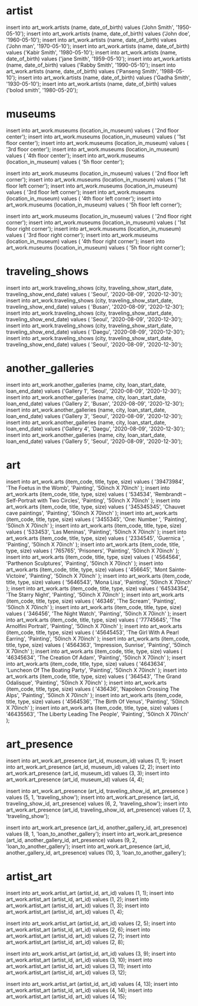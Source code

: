 # artist 
insert into art_work.artists (name, date_of_birth) values ('John Smith', '1950-05-10');
insert into art_work.artists (name, date_of_birth) values ('John doe', '1960-05-10');
insert into art_work.artists (name, date_of_birth) values ('John man', '1970-05-10');
insert into art_work.artists (name, date_of_birth) values ('Kabir Smith', '1980-05-10');
insert into art_work.artists (name, date_of_birth) values ('jane Smith', '1959-05-10');
insert into art_work.artists (name, date_of_birth) values ('Rabby Smith', '1990-05-10');
insert into art_work.artists (name, date_of_birth) values ('Panseng Smith', '1988-05-10');
insert into art_work.artists (name, date_of_birth) values ('Gadha Smith', '1930-05-10');
insert into art_work.artists (name, date_of_birth) values ('bolod smith', '1980-05-20');

# museums 
insert into art_work.museums (location_in_museum) values ( '2nd floor center');
insert into art_work.museums (location_in_museum) values ( '1st floor center');
insert into art_work.museums (location_in_museum) values ( '3rd floor center');
insert into art_work.museums (location_in_museum) values ( '4th floor center');
insert into art_work.museums (location_in_museum) values ( '5h floor center');

insert into art_work.museums (location_in_museum) values ( '2nd floor left corner');
insert into art_work.museums (location_in_museum) values ( '1st floor left corner');
insert into art_work.museums (location_in_museum) values ( '3rd floor left corner');
insert into art_work.museums (location_in_museum) values ( '4th floor left corner');
insert into art_work.museums (location_in_museum) values ( '5h floor left corner');

insert into art_work.museums (location_in_museum) values ( '2nd floor right corner');
insert into art_work.museums (location_in_museum) values ( '1st floor right corner');
insert into art_work.museums (location_in_museum) values ( '3rd floor right corner');
insert into art_work.museums (location_in_museum) values ( '4th floor right corner');
insert into art_work.museums (location_in_museum) values ( '5h floor right corner');

# traveling_shows 

insert into art_work.traveling_shows (city, traveling_show_start_date, traveling_show_end_date) values ( 'Seoul', '2020-08-09', '2020-12-30');
insert into art_work.traveling_shows (city, traveling_show_start_date, traveling_show_end_date) values ( 'Busan', '2020-08-09', '2020-12-30');
insert into art_work.traveling_shows (city, traveling_show_start_date, traveling_show_end_date) values ( 'Seoul', '2020-08-09', '2020-12-30');
insert into art_work.traveling_shows (city, traveling_show_start_date, traveling_show_end_date) values ( 'Daegu', '2020-08-09', '2020-12-30');
insert into art_work.traveling_shows (city, traveling_show_start_date, traveling_show_end_date) values ( 'Seoul', '2020-08-09', '2020-12-30');

# another_galleries

insert into art_work.another_galleries (name, city, loan_start_date, loan_end_date) values ('Gallery 1', 'Seoul', '2020-08-09', '2020-12-30');
insert into art_work.another_galleries (name, city, loan_start_date, loan_end_date) values ('Gallery 2', 'Busan', '2020-08-09', '2020-12-30');
insert into art_work.another_galleries (name, city, loan_start_date, loan_end_date) values ('Gallery 3', 'Seoul', '2020-08-09', '2020-12-30');
insert into art_work.another_galleries (name, city, loan_start_date, loan_end_date) values ('Gallery 4', 'Daegu', '2020-08-09', '2020-12-30');
insert into art_work.another_galleries (name, city, loan_start_date, loan_end_date) values ('Gallery 5', 'Seoul', '2020-08-09', '2020-12-30');


# art
insert into art_work.arts (item_code, title, type, size) values ( '39473984', 'The Foetus in the Womb', 'Painting', '50inch X 70inch' );
insert into art_work.arts (item_code, title, type, size) values ( '534534', 'Rembrandt – Self-Portrait with Two Circles', 'Painting', '50inch X 70inch' );
insert into art_work.arts (item_code, title, type, size) values ( '345345345', 'Chauvet cave paintings', 'Painting', '50inch X 70inch' );
insert into art_work.arts (item_code, title, type, size) values ( '3455345', 'One: Number ', 'Painting', '50inch X 70inch' );
insert into art_work.arts (item_code, title, type, size) values ( '533453', 'Las Meninas', 'Painting', '50inch X 70inch' );
insert into art_work.arts (item_code, title, type, size) values ( '2334545', 'Guernica ', 'Painting', '50inch X 70inch' );
insert into art_work.arts (item_code, title, type, size) values ( '765765', 'Prisoners', 'Painting', '50inch X 70inch' );
insert into art_work.arts (item_code, title, type, size) values ( '4564564', 'Parthenon Sculptures', 'Painting', '50inch X 70inch' );
insert into art_work.arts (item_code, title, type, size) values ( '456645', 'Mont Sainte-Victoire', 'Painting', '50inch X 70inch' );
insert into art_work.arts (item_code, title, type, size) values ( '5646543', 'Mona Lisa', 'Painting', '50inch X 70inch' );
insert into art_work.arts (item_code, title, type, size) values ( '64534354', 'The Starry Night', 'Painting', '50inch X 70inch' );
insert into art_work.arts (item_code, title, type, size) values ( '46346', 'The Scream', 'Painting', '50inch X 70inch' );
insert into art_work.arts (item_code, title, type, size) values ( '346456', 'The Night Watch', 'Painting', '50inch X 70inch' );
insert into art_work.arts (item_code, title, type, size) values ( '77745645', 'The Arnolfini Portrait', 'Painting', '50inch X 70inch' );
insert into art_work.arts (item_code, title, type, size) values ( '45645453', 'The Girl With A Pearl Earring', 'Painting', '50inch X 70inch' );
insert into art_work.arts (item_code, title, type, size) values ( '4564363', 'Impression, Sunrise', 'Painting', '50inch X 70inch' );
insert into art_work.arts (item_code, title, type, size) values ( '46345634', 'The Creation Of Adam', 'Painting', '50inch X 70inch' );
insert into art_work.arts (item_code, title, type, size) values ( '4643634', 'Luncheon Of The Boating Party', 'Painting', '50inch X 70inch' );
insert into art_work.arts (item_code, title, type, size) values ( '364543', 'The Grand Odalisque', 'Painting', '50inch X 70inch' );
insert into art_work.arts (item_code, title, type, size) values ( '436436', 'Napoleon Crossing The Alps', 'Painting', '50inch X 70inch' );
insert into art_work.arts (item_code, title, type, size) values ( '4564536', 'The Birth Of Venus', 'Painting', '50inch X 70inch' );
insert into art_work.arts (item_code, title, type, size) values ( '46435563', 'The Liberty Leading The People', 'Painting', '50inch X 70inch' );


art_presence
============ 
insert into art_work.art_presence (art_id, museum_id) values (1, 1);
insert into art_work.art_presence (art_id, museum_id) values (2, 2);
insert into art_work.art_presence (art_id, museum_id) values (3, 3);
insert into art_work.art_presence (art_id, museum_id) values (4, 4);

insert into art_work.art_presence (art_id, traveling_show_id, art_presence ) values (5, 1, 'traveling_show');
insert into art_work.art_presence (art_id, traveling_show_id, art_presence) values (6, 2, 'traveling_show');
insert into art_work.art_presence (art_id, traveling_show_id, art_presence) values (7, 3, 'traveling_show');

insert into art_work.art_presence (art_id, another_gallery_id, art_presence) values (8, 1, 'loan_to_another_gallery');
insert into art_work.art_presence (art_id, another_gallery_id, art_presence) values (9, 2, 'loan_to_another_gallery');
insert into art_work.art_presence (art_id, another_gallery_id, art_presence) values (10, 3, 'loan_to_another_gallery');

# artist_art 

insert into art_work.artist_art (artist_id, art_id) values (1, 1);
insert into art_work.artist_art (artist_id, art_id) values (1, 2);
insert into art_work.artist_art (artist_id, art_id) values (1, 3);
insert into art_work.artist_art (artist_id, art_id) values (1, 4);

insert into art_work.artist_art (artist_id, art_id) values (2, 5);
insert into art_work.artist_art (artist_id, art_id) values (2, 6);
insert into art_work.artist_art (artist_id, art_id) values (2, 7);
insert into art_work.artist_art (artist_id, art_id) values (2, 8);

insert into art_work.artist_art (artist_id, art_id) values (3, 9);
insert into art_work.artist_art (artist_id, art_id) values (3, 10);
insert into art_work.artist_art (artist_id, art_id) values (3, 11);
insert into art_work.artist_art (artist_id, art_id) values (3, 12);

insert into art_work.artist_art (artist_id, art_id) values (4, 13);
insert into art_work.artist_art (artist_id, art_id) values (4, 14);
insert into art_work.artist_art (artist_id, art_id) values (4, 15);
